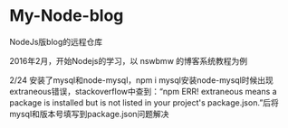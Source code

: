# My-Node-blog
NodeJs版blog的远程仓库

2016年2月，开始Nodejs的学习，以 nswbmw 的博客系统教程为例

2/24 安装了mysql和node-mysql，npm i mysql安装node-mysql时候出现extraneous错误，stackoverflow中查到：“npm ERR! extraneous means a package is installed but is not listed in your project's package.json.”后将mysql和版本号填写到package.json问题解决
